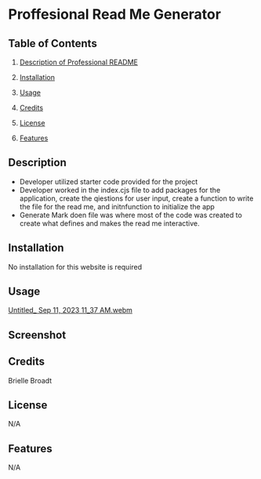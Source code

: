# Proffesional Read Me Generator

## Table of Contents


1. [Description of Professional README](#description)

2. [Installation](#installation)

3. [Usage](#usage)

4. [Credits](#credits)

5. [License](#license)

6. [Features](#features)

## Description
* Developer utilized starter code provided for the project
* Developer worked in the index.cjs file to add packages for the application, create the qiestions for user input, create a function to write the file for the read me, and initnfunction to initialize the app
* Generate Mark doen file was where most of the code was created to create what defines and makes the read me interactive.



## Installation
No installation for this website is required

## Usage
[Untitled_ Sep 11, 2023 11_37 AM.webm](https://github.com/BrielleBroadt/Professional-README/assets/135186013/6628eeca-439b-477c-bb52-40ec988d608c)



## Screenshot



## Credits
Brielle Broadt

## License 
N/A
## Features
N/A